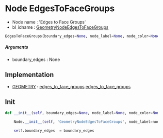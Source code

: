 # Node EdgesToFaceGroups

- Node name : 'Edges to Face Groups'
- bl_idname : [GeometryNodeEdgesToFaceGroups](https://docs.blender.org/api/current/bpy.types.GeometryNodeEdgesToFaceGroups.html)


``` python
EdgesToFaceGroups(boundary_edges=None, node_label=None, node_color=None)
```
##### Arguments

- boundary_edges : None

## Implementation

- [GEOMETRY](/docs/GeoNodes/socket_GEOMETRY.md) : [edges_to_face_groups](/docs/GeoNodes/socket_GEOMETRY.md#edges_to_face_groups) [edges_to_face_groups](/docs/GeoNodes/socket_GEOMETRY.md#edges_to_face_groups)

## Init

``` python
def __init__(self, boundary_edges=None, node_label=None, node_color=None):

    Node.__init__(self, 'GeometryNodeEdgesToFaceGroups', node_label=node_label, node_color=node_color)

    self.boundary_edges  = boundary_edges
```
